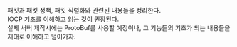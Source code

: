 패킷과 패킷 정책, 패킷 직렬화와 관련된 내용들을 정리한다.  
IOCP 기초를 이해하고 읽는 것이 권장된다.  
실제 서버 제작시에는 ProtoBuf를 사용할 예정이나, 그 기능들의 기초가 되는 내용들을 제대로 이해하고 넘어가자.  

